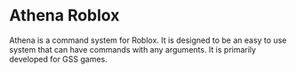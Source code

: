 # Athena Roblox

Athena is a command system for Roblox. It is designed to be an easy to use system that can have commands with any arguments. It is primarily developed for GSS games.
